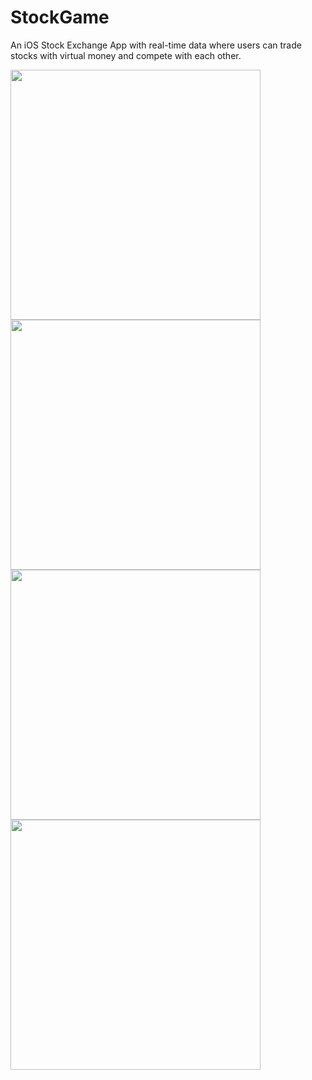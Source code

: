 # StockGame
An iOS Stock Exchange App with real-time data where users can trade stocks with virtual money and compete with each other.


<img src="https://media.giphy.com/media/QsImWSG8P1cTSaLpXM/giphy.gif" height="400" />

<img src="https://media.giphy.com/media/L2Zk5QVLco3NfSgyxY/giphy.gif" height="400" />

<img src="https://media.giphy.com/media/elmIqs2Ik6c7bOAo3n/giphy.gif" height="400" />

<img src="https://media.giphy.com/media/dv6RZrliBvsxxBU0ap/giphy.gif" height="400" />
